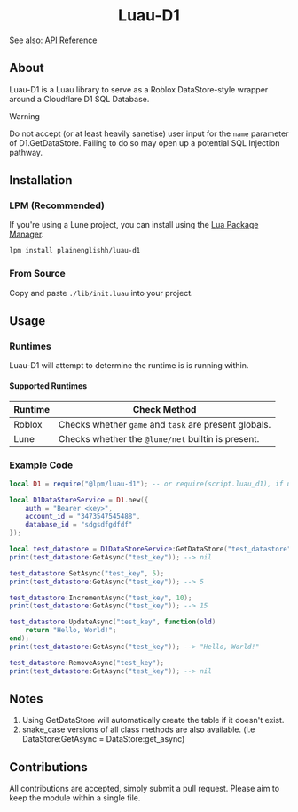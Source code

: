 <!-- markdownlint-disable MD041 -->
<!-- markdownlint-disable MD033 -->
<!-- markdownlint-disable MD001 -->

<div align="center">

# Luau-D1

</div>

See also: [API Reference](./API-REFERENCE.md)

## About

Luau-D1 is a Luau library to serve as a Roblox DataStore-style wrapper around a Cloudflare D1 SQL Database.

> [!WARNING]
> Do not accept (or at least heavily sanetise) user input for the `name` parameter of D1.GetDataStore. Failing to do so may open up a potential SQL Injection pathway.

## Installation

### LPM (Recommended)

If you're using a Lune project, you can install using the [Lua Package Manager](https://github.com/Spearhead-Industries/lpm).

```bash
lpm install plainenglishh/luau-d1
```

### From Source

Copy and paste `./lib/init.luau` into your project.

## Usage

### Runtimes

Luau-D1 will attempt to determine the runtime is is running within.

#### Supported Runtimes

|Runtime|Check Method|
|---|---|
|Roblox|Checks whether `game` and `task` are present globals.|
|Lune|Checks whether the `@lune/net` builtin is present.|

### Example Code

```lua
local D1 = require("@lpm/luau-d1"); -- or require(script.luau_d1), if using in roblox.

local D1DataStoreService = D1.new({
    auth = "Bearer <key>",
    account_id = "3473547545488",
    database_id = "sdgsdfgdfdf"
});

local test_datastore = D1DataStoreService:GetDataStore("test_datastore");
print(test_datastore:GetAsync("test_key")); --> nil

test_datastore:SetAsync("test_key", 5);
print(test_datastore:GetAsync("test_key")); --> 5

test_datastore:IncrementAsync("test_key", 10);
print(test_datastore:GetAsync("test_key")); --> 15

test_datastore:UpdateAsync("test_key", function(old)
    return "Hello, World!";
end);
print(test_datastore:GetAsync("test_key")); --> "Hello, World!"

test_datastore:RemoveAsync("test_key");
print(test_datastore:GetAsync("test_key")); --> nil
```

## Notes

1. Using GetDataStore will automatically create the table if it doesn't exist.
2. snake_case versions of all class methods are also available. (i.e DataStore:GetAsync = DataStore:get_async)

## Contributions

All contributions are accepted, simply submit a pull request. Please aim to keep the module within a single file.

